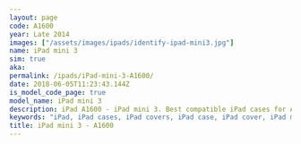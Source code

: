 ```yaml
---
layout: page
code: A1600
year: Late 2014
images: ["/assets/images/ipads/identify-ipad-mini3.jpg"]
name: iPad mini 3
sim: true
aka: 
permalink: /ipads/iPad-mini-3-A1600/
date: 2018-06-05T11:23:43.144Z
is_model_code_page: true
model_name: iPad mini 3
description: iPad A1600 - iPad mini 3. Best compatible iPad cases for A1600
keywords: "iPad, iPad cases, iPad covers, iPad case, iPad cover, iPad mini 3, iPad mini 3 case, A1600 case, A1600 cover, A1600"
title: iPad mini 3 - A1600
---
```


